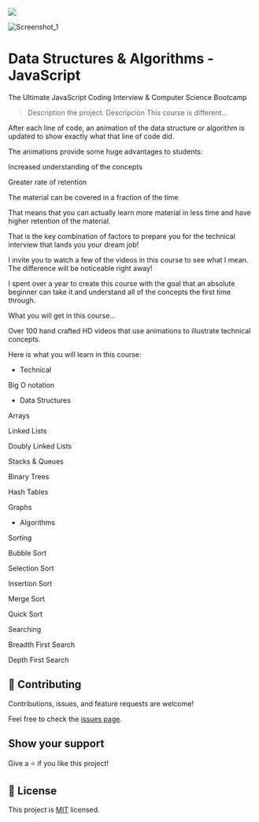 ![](https://img.shields.io/badge/Microverse-blueviolet)

![Screenshot_1](https://user-images.githubusercontent.com/57297709/156655766-e3bd07ea-35e9-4791-867e-3702b7f3c1d9.jpg)


# Data Structures & Algorithms - JavaScript
The Ultimate JavaScript Coding Interview & Computer Science Bootcamp

> Description the project.
> Descripción
This course is different…

After each line of code, an animation of the data structure or algorithm is updated to show exactly what that line of code did.



The animations provide some huge advantages to students:

Increased understanding of the concepts

Greater rate of retention

The material can be covered in a fraction of the time



That means that you can actually learn more material in less time and have higher retention of the material.



That is the key combination of factors to prepare you for the technical interview that lands you your dream job!



I invite you to watch a few of the videos in this course to see what I mean. The difference will be noticeable right away!



I spent over a year to create this course with the goal that an absolute beginner can take it and understand all of the concepts the first time through.



What you will get in this course…

Over 100 hand crafted HD videos that use animations to illustrate technical concepts.



Here is what you will learn in this course:



- Technical

Big O notation



- Data Structures

Arrays

Linked Lists

Doubly Linked Lists

Stacks & Queues

Binary Trees

Hash Tables

Graphs



- Algorithms

Sorting

Bubble Sort

Selection Sort

Insertion Sort

Merge Sort

Quick Sort

Searching

Breadth First Search

Depth First Search


## 🤝 Contributing

Contributions, issues, and feature requests are welcome!

Feel free to check the [issues page](../../issues/).

## Show your support

Give a ⭐️ if you like this project!

## 📝 License

This project is [MIT](./MIT.md) licensed.

